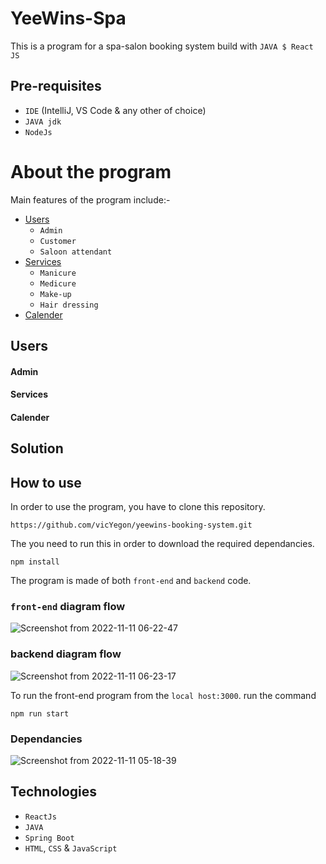 # YeeWins-Spa
This is a program for a spa-salon booking system build with `JAVA $ React JS`

## Pre-requisites
- `IDE` (IntelliJ, VS Code & any other of choice)
- `JAVA jdk`
- `NodeJs`

# About the program
Main features of the program include:-
- [Users](#users)
  - `Admin`
  - `Customer`
  - `Saloon attendant`
- [Services](#services)
  - `Manicure`
  - `Medicure`
  - `Make-up`
  - `Hair dressing`
- [Calender](#calender)

## Users
#### Admin

#### Services

#### Calender

## Solution


## How to use
In order to use the program, you have to clone this repository. 
```
https://github.com/vicYegon/yeewins-booking-system.git
```
The you need to run this in order to download the required dependancies.
```
npm install
```
The program is made of both `front-end` and `backend` code.
### `front-end` diagram flow
![Screenshot from 2022-11-11 06-22-47](https://user-images.githubusercontent.com/84603202/201256389-af42c253-54cb-410b-be1c-906d18c85e89.png)

### backend diagram flow
![Screenshot from 2022-11-11 06-23-17](https://user-images.githubusercontent.com/84603202/201256685-c038874a-2765-476f-9df3-3b4db497584e.png)

To run the front-end program from the `local host:3000`. run the command
```
npm run start
```
### Dependancies
![Screenshot from 2022-11-11 05-18-39](https://user-images.githubusercontent.com/84603202/201248555-75ab375d-a7f2-4672-ae64-28f5e22c909a.png)

## Technologies
- `ReactJs`
- `JAVA`
- `Spring Boot`
- `HTML`, `CSS` & `JavaScript`

